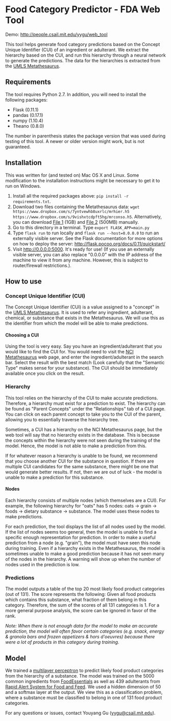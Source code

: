 # Food Category Predictor - FDA Web Tool

Demo: http://people.csail.mit.edu/yygu/web_tool

This tool helps generate food category predictions based on the Concept Unique Identifier (CUI) of an ingredient or adulterant. We extract the hierarchy based on the CUI, and run this hierarchy through a neural network to generate the predictions. The data for the hierarchies is extracted from the [UMLS Metathesaurus](https://www.nlm.nih.gov/pubs/factsheets/umlsmeta.html). 

## Requirements

The tool requires Python 2.7. In addition, you will need to install the following packages:

- Flask (0.11.1)
- pandas (0.17.1)
- numpy (1.10.4)
- Theano (0.8.0)

The number in parenthesis states the package version that was used during testing of this tool. A newer or older version might work, but is not guaranteed.

## Installation

This was written for (and tested on) Mac OS X and Linux. Some modification to the installation instructions might be necessary to get it to run on Windows.

1. Install all the required packages above: `pip install -r requirements.txt`.
2. Download two files containing the Metathesaurus data: `wget https://www.dropbox.com/s/7yntvewhb8uxrlc/mrhier.h5 https://www.dropbox.com/s/9vishxtcdpft5hg/mrconso.h5`. Alternatively, you can download [File 1](https://www.dropbox.com/s/7yntvewhb8uxrlc/mrhier.h5?dl=1) (1GB) and [File 2](https://www.dropbox.com/s/9vishxtcdpft5hg/mrconso.h5?dl=1) (500MB) manually.
2. Go to this directory in a terminal. Type `export FLASK_APP=main.py`
3. Type `flask run` to run locally and `flask run --host=0.0.0.0` to run an externally visible server. See the Flask documentation for more options on how to deploy the server: http://flask.pocoo.org/docs/0.11/quickstart/
4. Visit http://0.0.0.0:5000. It's ready for use! (If you use an externally visible server, you can also replace "0.0.0.0" with the IP address of the machine to view it from any machine. However, this is subject to router/firewall restrictions.).

## How to use

### Concept Unique Identifier (CUI)

The Concept Unique Identifier (CUI) is a value assigned to a "concept" in the [UMLS Metathesaurus](https://www.nlm.nih.gov/research/umls/new_users/online_learning/Meta_005.html). It is used to refer any ingredient, adulterant, chemical, or substance that exists in the Metathesaurus. We will use this as the identifier from which the model will be able to make predictions.

#### Choosing a CUI

Using the tool is very easy. Say you have an ingredient/adulterant that you would like to find the CUI for. You would need to visit the [NCI Metathesaurus](https://ncimeta.nci.nih.gov/ncimbrowser/) web page, and enter the ingredient/adulterant in the search bar. Select the result with the best match (Look carefully that the "Semantic Type" makes sense for your substance). The CUI should be immediately available once you click on the result.

### Hierarchy

This tool relies on the hierarchy of the CUI to make accurate predictions. Therefore, a hierarchy must exist for a prediction to exist. The hierarchy can be found as "Parent Concepts" under the "Relationships" tab of a CUI page. You can click on each parent concept to take you to the CUI of the parent, allowing you to essentially traverse the hierarchy tree.

Sometimes, a CUI has a hierarchy on the NCI Metathesaurus page, but the web tool will say that no hierarchy exists in the database. This is because the concepts within the hierarchy were not seen during the training of the model. Hence, the model is not able to make a prediction from this. 

If for whatever reason a hierarchy is unable to be found, we recommend that you choose another CUI for the substance in question. If there are multiple CUI candidates for the same substance, there might be one that would generate better results. If not, then we are out of luck - the model is unable to make a prediction for this substance.

#### Nodes

Each hierarchy consists of multiple nodes (which themselves are a CUI). For example, the following hierarchy for "oats" has 5 nodes: oats → grain → foods → dietary substance → substance. The model uses these nodes to make predictions. 

For each prediction, the tool displays the list of all nodes used by the model. If the list of nodes seems too general, then the model is unable to find a specific enough representation for prediction. In order to make a useful prediction from a node (e.g. "grain"), the model must have seen this node during training. Even if a hierarchy exists in the Metathesaurus, the model is sometimes unable to make a good prediction because it has not seen many of the nodes in the hierarchy. A warning will show up when the number of nodes used in the prediction is low.

### Predictions

The model outputs a table of the top 20 most likely food product categories (out of 131). The score represents the following: Given all food products which contains this substance, what fraction of them belong in this category. Therefore, the sum of the scores of all 131 categories is 1. For a more general purpose analysis, the score can be ignored in favor of the rank.

_Note: When there is not enough data for the model to make an accurate prediction, the model will often favor certain categories (e.g. snack, energy & granola bars and frozen appetizers & hors d'oeuvres) because there were a lot of products in this category during training._

## Model

We trained a [multilayer perceptron](https://en.wikipedia.org/wiki/Multilayer_perceptron) to predict likely food product categories from the hierarchy of a substance. The model was trained on the 5000 common ingredients from [FoodEssentials](http://developer.foodessentials.com/) as well as 439 adulterants from [Rapid Alert System for Food and Feed](ec.europa.eu/food/safety/rasff/index_en.htm). We used a hidden dimension of 50 and a softmax layer at the output. We view this as a classification problem, where a substance must be classified to belong in one of 131 food product categories.

For any questions or issues, contact Youyang Gu (yygu@csail.mit.edu).
